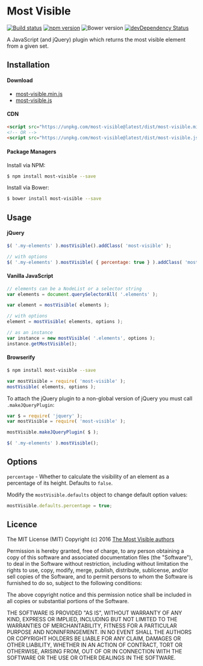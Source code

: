 # Most Visible

[![Build status](https://img.shields.io/travis/andyexeter/most-visible.svg?maxAge=2592000)]()
[![npm version](https://img.shields.io/npm/v/most-visible.svg?maxAge=2592000)](https://www.npmjs.com/package/most-visible)
![Bower version](https://img.shields.io/bower/v/most-visible.svg)
[![devDependency Status](https://img.shields.io/david/dev/andyexeter/most-visible.svg)](https://david-dm.org/andyexeter/most-visible#info=devDependencies)

A JavaScript (and jQuery) plugin which returns the most visible element from a given set.

## Installation

#### Download
* [most-visible.min.js](https://unpkg.com/most-visible@latest/dist/most-visible.min.js)
* [most-visible.js](https://unpkg.com/most-visible@latest/dist/most-visible.js)

#### CDN
```html
<script src="https://unpkg.com/most-visible@latest/dist/most-visible.min.js"></script>
<!-- OR -->
<script src="https://unpkg.com/most-visible@latest/dist/most-visible.js"></script>
```

#### Package Managers

Install via NPM:
```sh
$ npm install most-visible --save
```

Install via Bower:
```sh
$ bower install most-visible --save
```

## Usage

#### jQuery

```js
$( '.my-elements' ).mostVisible().addClass( 'most-visible' );

// with options
$( '.my-elements' ).mostVisible( { percentage: true } ).addClass( 'most-visible' );
```

#### Vanilla JavaScript

```js
// elements can be a NodeList or a selector string
var elements = document.querySelectorAll( '.elements' );

var element = mostVisible( elements );

// with options
element = mostVisible( elements, options );

// as an instance
var instance = new mostVisible( '.elements', options );
instance.getMostVisible();
```

#### Browserify
```sh
$ npm install most-visible --save
```

```js
var mostVisible = require( 'most-visible' );
mostVisible( elements, options );
```

To attach the jQuery plugin to a non-global version of jQuery you must call `.makeJQueryPlugin`: 
```js
var $ = require( 'jquery' );
var mostVisible = require( 'most-visible' );

mostVisible.makeJQueryPlugin( $ );

$( '.my-elements' ).mostVisible();
```

## Options
`percentage` - Whether to calculate the visibility of an element as a percentage of its height. Defaults to `false`.

Modify the `mostVisible.defaults` object to change default option values:

```js
mostVisible.defaults.percentage = true;
```

## Licence

The MIT License (MIT)
Copyright (c) 2016 [The Most Visible authors](https://github.com/andyexeter/most-visible/graphs/contributors)

Permission is hereby granted, free of charge, to any person obtaining a copy of this software and associated documentation files (the "Software"), to deal in the Software without restriction, including without limitation the rights to use, copy, modify, merge, publish, distribute, sublicense, and/or sell copies of the Software, and to permit persons to whom the Software is furnished to do so, subject to the following conditions:

The above copyright notice and this permission notice shall be included in all copies or substantial portions of the Software.

THE SOFTWARE IS PROVIDED "AS IS", WITHOUT WARRANTY OF ANY KIND, EXPRESS OR IMPLIED, INCLUDING BUT NOT LIMITED TO THE WARRANTIES OF MERCHANTABILITY, FITNESS FOR A PARTICULAR PURPOSE AND NONINFRINGEMENT. IN NO EVENT SHALL THE AUTHORS OR COPYRIGHT HOLDERS BE LIABLE FOR ANY CLAIM, DAMAGES OR OTHER LIABILITY, WHETHER IN AN ACTION OF CONTRACT, TORT OR OTHERWISE, ARISING FROM, OUT OF OR IN CONNECTION WITH THE SOFTWARE OR THE USE OR OTHER DEALINGS IN THE SOFTWARE.
